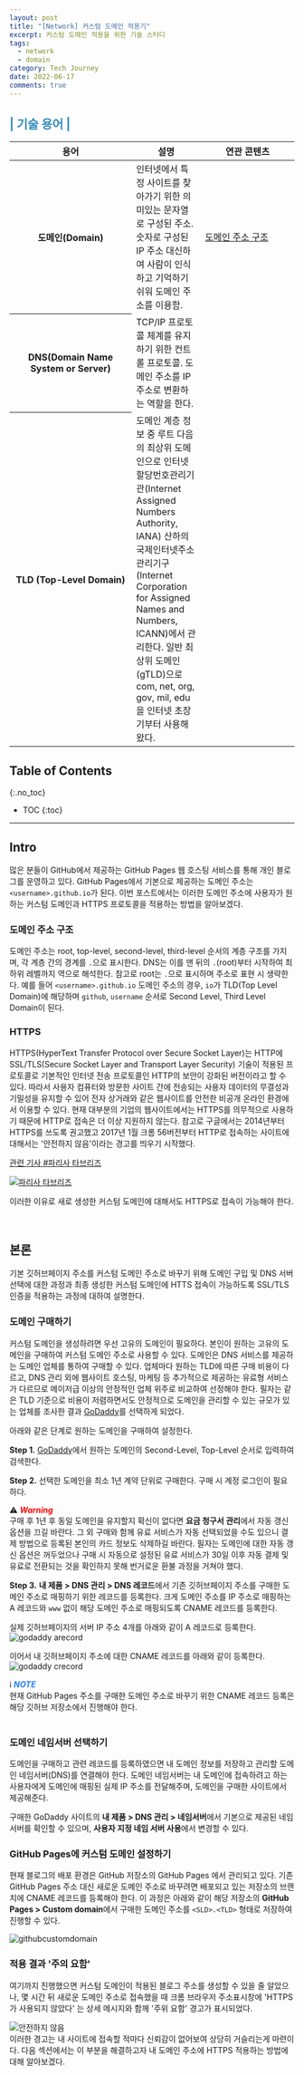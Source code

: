 ```yaml
---
layout: post
title: "[Network] 커스텀 도메인 적용기"
excerpt: 커스텀 도메인 적용을 위한 기술 스터디
tags:
  - network
  - domain
category: Tech Journey
date: 2022-06-17
comments: true
---
```


<h2 style="color: #308cbc"> | 기술 용어 | </h2>

<div>
 <table class>
      <thead>
        <tr>
          <th width="200">용어</th>
          <th>설명</th>
          <th width="150">연관 콘텐츠</th>
        </tr>
      </thead>
      <tbody>
        <tr>
          <th>도메인(Domain)</th>
          <td>인터넷에서 특정 사이트를 찾아가기 위한 의미있는 문자열로 구성된 주소. 숫자로 구성된 IP 주소 대신하여 사람이 인식하고 기억하기 쉬워 도메인 주소를 이용함.</td>
          <td><a href="#도메인-주소-구조">도메인 주소 구조</a></td>
        </tr>
        <tr>
          <th>DNS(Domain Name System or Server)</th>
          <td> TCP/IP 프로토콜 체계를 유지하기 위한 컨트롤 프로토콜. 도메인 주소를 IP 주소로 변환하는 역할을 한다.</td>
          <td> </td>
        </tr>
        <tr>
          <th>TLD (Top-Level Domain)</th>
          <td>도메인 계층 정보 중 루트 다음의 최상위 도메인으로  인터넷할당번호관리기관(Internet Assigned Numbers Authority, IANA) 산하의 국제인터넷주소관리기구(Internet Corporation for Assigned Names and Numbers, ICANN)에서 관리한다. 일반 최상위 도메인(gTLD)으로 com, net, org, gov, mil, edu을 인터넷 초장기부터 사용해왔다.</td>
          <td></td>
        </tr>
      </tbody>
 </table>
</div>

## Table of Contents
{:.no_toc}

* TOC 
{:toc}

---

## Intro
많은 분들이 GitHub에서 제공하는 GitHub Pages 웹 호스팅 서비스를 통해 개인 블로그를 운영하고 있다. 
GitHub Pages에서 기본으로 제공하는 도메인 주소는 `<username>.github.io`가 된다. 이번 포스트에서는 이러한 도메인 주소에 사용자가 원하는 커스텀 도메인과 HTTPS 프로토콜을 적용하는 방법을 알아보겠다.

### 도메인 주소 구조
도메인 주소는 root, top-level, second-level, third-level 순서의 계층 구조를 가지며, 각 계층 간의 경계를 `.`으로 표시한다. DNS는 이를 맨 뒤의 `.`(root)부터 시작하여 최하위 레벨까지 역으로 해석한다. 참고로 root는 `.`으로 표시하며 주소로 표현 시 생략한다.
예를 들어 `<username>.github.io` 도메인 주소의 경우, `io`가 TLD(Top Level Domain)에 해당하며 `github`, `username` 순서로 Second Level, Third Level Domain이 된다. 

### HTTPS
HTTPS(HyperText Transfer Protocol over Secure Socket Layer)는 HTTP에 SSL/TLS(Secure Socket Layer and Transport Layer Security) 기술이 적용된 프로토콜로 기본적인 인터넷 전송 프로토콜인 HTTP의 보안이 강화된 버전이라고 할 수 있다. 따라서 사용자 컴퓨터와 방문한 사이트 간에 전송되는 사용자 데이터의 무결성과 기밀성을 유지할 수 있어 전자 상거래와 같은 웹사이트를 안전한 비공개 온라인 환경에서 이용할 수 있다. 
현재 대부분의 기업의 웹사이트에서는 HTTPS를 의무적으로 사용하기 때문에 HTTP로 접속은 더 이상 지원하지 않는다.
참고로 구글에서는 2014년부터 HTTPS를 쓰도록 권고했고 2017년 1월 크롬 56버전부터 HTTP로 접속하는 사이트에 대해서는 '안전하지 않음'이라는 경고를 띄우기 시작했다. 

[관련 기사 #파리사 타브리즈](https://www.econovill.com/news/articleView.html?idxno=309031)

[![파리사 타브리즈](https://cdn.econovill.com/news/photo/201702/309031_141789_1952.jpg)](https://cdn.econovill.com/news/photo/201702/309031_141789_1952.jpg "파리사 타브리즈")

이러한 이유로 새로 생성한 커스텀 도메인에 대해서도 HTTPS로 접속이 가능해야 한다.

<br>

## 본론
기본 깃허브페이지 주소를 커스텀 도메인 주소로 바꾸기 위해 도메인 구입 및 DNS 서버 선택에 대한 과정과 최종 생성한 커스텀 도메인에 HTTS 접속이 가능하도록 SSL/TLS 인증을 적용하는 과정에 대하여 설명한다.

### 도메인 구매하기
커스텀 도메인을 생성하려면 우선 고유의 도메인이 필요하다. 본인이 원하는 고유의 도메인을 구매하여 커스텀 도메인 주소로 사용할 수 있다.
도메인은 DNS 서비스를 제공하는 도메인 업체를 통하여 구매할 수 있다. 업체마다 원하는 TLD에 따른 구매 비용이 다르고, DNS 관리 외에 웹사이트 호스팅, 마케팅 등 추가적으로 제공하는 유료형 서비스가 다르므로 메이저급 이상의 안정적인 업체 위주로 비교하여 선정해야 한다.
필자는 같은 TLD 기준으로 비용이 저렴하면서도 안정적으로 도메인을 관리할 수 있는 규모가 있는 업체를 조사한 결과 [GoDaddy](https://kr.godaddy.com/)를 선택하게 되었다.

아래와 같은 단계로 원하는 도메인을 구매하여 설정한다.

**Step 1.**  [GoDaddy](https://kr.godaddy.com/)에서 원하는 도메인의 Second-Level, Top-Level 순서로 입력하여 검색한다.

**Step 2.** 선택한 도메인을 최소 1년 계약 단위로 구매한다. 구매 시 계정 로그인이 필요하다.

<div class="highlight2">⚠️<span style="color:red"> <i><b>Warning</b></i></span> <br>
구매 후 1년 후 동일 도메인을 유지할지 확신이 없다면 <b>요금 청구서 관리</b>에서 자동 갱신 옵션을 끄길 바란다. 그 외 구매와 함께 유료 서비스가 자동 선택되었을 수도 있으니 결제 방법으로 등록된 본인의 카드 정보도 삭제하길 바란다. 필자는 도메인에 대한 자동 갱신 옵션은 꺼두었으나 구매 시 자동으로 설정된 유료 서비스가 30일 이후 자동 결제 및 유료로 전환되는 것을 확인하지 못해 번거로운 환불 과정을 거쳐야 했다.
</div>

**Step 3.** **내 제품 > DNS 관리 > DNS 레코드**에서 기존 깃허브페이지 주소를 구매한 도메인 주소로 매핑하기 위한 레코드를 등록한다.
크게 도메인 주소를 IP 주소로 매핑하는 A 레코드와 `www` 없이 해당 도메인 주소로 매핑되도록 CNAME 레코드를 등록한다.

실제 깃허브페이지의 서버 IP 주소 4개를 아래와 같이 A 레코드로 등록한다.
![godaddy arecord](/img/tech/a_record1.png)

이어서 내 깃허브페이지 주소에 대한 CNAME 레코드를 아래와 같이 등록한다.
![godaddy crecord](/img/tech/cname_record.png)

<div class="highlight2">ℹ️<span style="color:#247CFF"> <i><b>NOTE</b></i> </span> <br>
현재 GitHub Pages 주소를 구매한 도메인 주소로 바꾸기 위한 CNAME 레코드 등록은 해당 깃허브 저장소에서 진행해야 한다.
</div>

<br>

### 도메인 네임서버 선택하기
도메인을 구매하고 관련 레코드를 등록하였으면 내 도메인 정보를 저장하고 관리할 도메인 네임서버(DNS)를 연결해야 한다. 도메인 네임서버는 내 도메인에 접속하려고 하는 사용자에게 도메인에 매핑된 실제 IP 주소를 전달해주며, 도메인을 구매한 사이트에서 제공해준다.

구매한 GoDaddy 사이트의 **내 제품 > DNS 관리 > 네임서버**에서 기본으로 제공된 네임서버를 확인할 수 있으며, **사용자 지정 네임 서버 사용**에서 변경할 수 있다.

### GitHub Pages에 커스텀 도메인 설정하기
현재 블로그의 배포 환경은 GitHub 저장소의 GitHub Pages 에서 관리되고 있다. 
기존 GitHub Pages 주소 대신 새로운 도메인 주소로 바꾸려면 배포되고 있는 저장소의 브랜치에 CNAME 레코드를 등록해야 한다.
이 과정은 아래와 같이 해당 저장소의 **GitHub Pages > Custom domain**에서 구매한 도메인 주소를 `<SLD>.<TLD>` 형태로 저장하여 진행할 수 있다.

![githubcustomdomain](/img/tech/github_customdoamin.png)

### 적용 결과 '주의 요함'
여기까지 진행했으면 커스텀 도메인이 적용된 블로그 주소를 생성할 수 있을 줄 알았으나, 몇 시간 뒤 새로운 도메인 주소로 접속했을 때 크롬 브라우저 주소표시창에 'HTTPS가 사용되지 않았다' 는 상세 메시지와 함께 '주위 요함' 경고가 표시되었다.

<img src="/img/tech/nossl.png" alt="안전하지 않음">

<div class="highlight2">
이러한 경고는 내 사이트에 접속할 적마다 신뢰감이 없어보여 상당히 거슬리는게 마련이다.
다음 섹션에서는 이 부분을 해결하고자 
내 도메인 주소에 HTTPS 적용하는 방법에 대해 알아보겠다.
</div>

